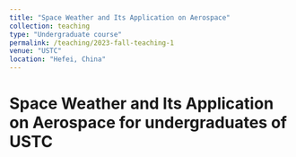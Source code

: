 ```yaml
---
title: "Space Weather and Its Application on Aerospace"
collection: teaching
type: "Undergraduate course"
permalink: /teaching/2023-fall-teaching-1
venue: "USTC"
location: "Hefei, China"
---
```


[//]: # (This is a description of a teaching experience. You can use markdown like any other post.)

Space Weather and Its Application on Aerospace for undergraduates of USTC
======
